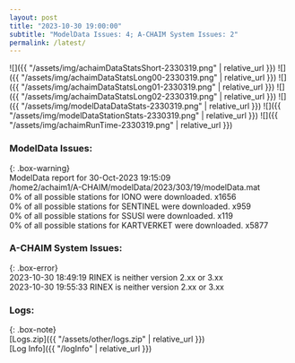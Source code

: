 ```yaml
---
layout: post
title: "2023-10-30 19:00:00"
subtitle: "ModelData Issues: 4; A-CHAIM System Issues: 2"
permalink: /latest/
---
```


![]({{ "/assets/img/achaimDataStatsShort-2330319.png" | relative_url }})
![]({{ "/assets/img/achaimDataStatsLong00-2330319.png" | relative_url }})
![]({{ "/assets/img/achaimDataStatsLong01-2330319.png" | relative_url }})
![]({{ "/assets/img/achaimDataStatsLong02-2330319.png" | relative_url }})
![]({{ "/assets/img/modelDataDataStats-2330319.png" | relative_url }})
![]({{ "/assets/img/modelDataStationStats-2330319.png" | relative_url }})
![]({{ "/assets/img/achaimRunTime-2330319.png" | relative_url }})


### ModelData Issues:  
  
{: .box-warning}  
 ModelData report for 30-Oct-2023 19:15:09   
 /home2/achaim1/A-CHAIM/modelData/2023/303/19/modelData.mat   
 0% of all possible stations for IONO were downloaded. x1656   
 0% of all possible stations for SENTINEL were downloaded. x959   
 0% of all possible stations for SSUSI were downloaded. x119   
 0% of all possible stations for KARTVERKET were downloaded. x5877   
  
### A-CHAIM System Issues:  
  
{: .box-error}  
2023-10-30 18:49:19 RINEX is neither version 2.xx or 3.xx  
2023-10-30 19:55:33 RINEX is neither version 2.xx or 3.xx  

### Logs:  
  
{: .box-note}  
[Logs.zip]({{ "/assets/other/logs.zip" | relative_url }})  
[Log Info]({{ "/logInfo" | relative_url }})  
